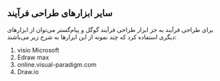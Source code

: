 ## سایر ابزارهای طراحی فرآیند

برای طراحی فرآیند به جز ابزار طراحی فرآیند گوگل و پیام‌گستر می‌توان از ابزارهای دیگری استفاده کرد که چند نمونه از این ابزارها به شرح زیر می‌باشند:

1.	visio Microsoft
2.	Edraw max
3.	online.visual-paradigm.com
4.	Draw.io

